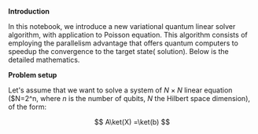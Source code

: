 **Introduction**

In this notebook, we introduce a new variational quantum linear solver algorithm, with application to Poisson equation. This algorithm consists of employing the parallelism advantage that offers quantum computers to speedup the convergence to the target state( solution). Below is the detailed mathematics.

**Problem setup**

Let's assume that we want to solve a system of $N\times N$ linear equation ($N=2^n, where $n$ is the number of qubits, $N$ the Hilbert space dimension), of the form:

$$
A\ket(X) =\ket(b)
$$
